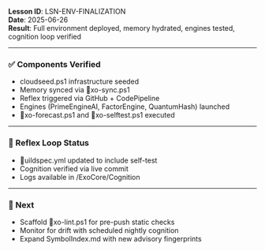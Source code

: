 **Lesson ID**: LSN-ENV-FINALIZATION  
**Date**: 2025-06-26  
**Result**: Full environment deployed, memory hydrated, engines tested, cognition loop verified  

---

### ✅ Components Verified

- cloudseed.ps1 infrastructure seeded  
- Memory synced via xo-sync.ps1  
- Reflex triggered via GitHub + CodePipeline  
- Engines (PrimeEngineAI, FactorEngine, QuantumHash) launched  
- xo-forecast.ps1 and xo-selftest.ps1 executed  

---

### 🔁 Reflex Loop Status

- uildspec.yml updated to include self-test  
- Cognition verified via live commit  
- Logs available in /ExoCore/Cognition  

---

### 🧠 Next

- Scaffold xo-lint.ps1 for pre-push static checks  
- Monitor for drift with scheduled nightly cognition  
- Expand SymbolIndex.md with new advisory fingerprints  
